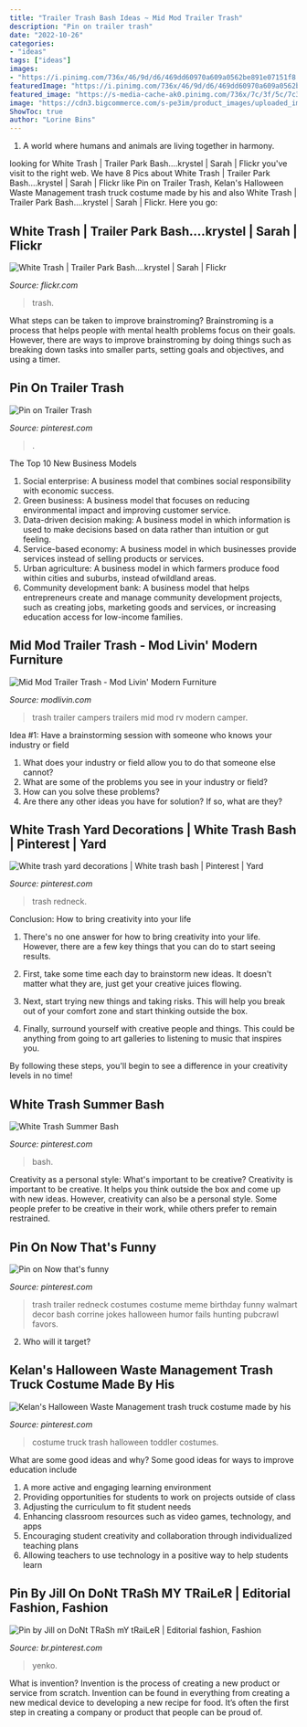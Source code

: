 ```yaml
---
title: "Trailer Trash Bash Ideas ~ Mid Mod Trailer Trash"
description: "Pin on trailer trash"
date: "2022-10-26"
categories:
- "ideas"
tags: ["ideas"]
images:
- "https://i.pinimg.com/736x/46/9d/d6/469dd60970a609a0562be891e07151f8.jpg"
featuredImage: "https://i.pinimg.com/736x/46/9d/d6/469dd60970a609a0562be891e07151f8.jpg"
featured_image: "https://s-media-cache-ak0.pinimg.com/736x/7c/3f/5c/7c3f5ca1b86c9f85c63731e09fd2be77.jpg"
image: "https://cdn3.bigcommerce.com/s-pe3im/product_images/uploaded_images/midmodtt.jpeg"
ShowToc: true
author: "Lorine Bins"
---
```



1. A world where humans and animals are living together in harmony. 

	

		
looking for White Trash | Trailer Park Bash....krystel | Sarah | Flickr you've visit to the right web. We have 8 Pics about White Trash | Trailer Park Bash....krystel | Sarah | Flickr like Pin on Trailer Trash, Kelan&#039;s Halloween Waste Management trash truck costume made by his and also White Trash | Trailer Park Bash....krystel | Sarah | Flickr. Here you go:
		
    
## White Trash | Trailer Park Bash....krystel | Sarah | Flickr

<img loading=lazy src="https://live.staticflickr.com/3091/3170172910_490241ccf7.jpg" onerror="this.onerror=null;this.src='https://tse3.mm.bing.net/th?id=OIP.P7d558pUHLr1tV8I8wZx7QHaE8&amp;pid=15.1';" alt="White Trash | Trailer Park Bash....krystel | Sarah | Flickr">

_Source: flickr.com_

>trash. 

	

What steps can be taken to improve brainstroming?
Brainstroming is a process that helps people with mental health problems focus on their goals. However, there are ways to improve brainstroming by doing things such as breaking down tasks into smaller parts, setting goals and objectives, and using a timer.

    
## Pin On Trailer Trash

<img loading=lazy src="https://i.pinimg.com/736x/7d/89/b9/7d89b9a2c8d3a654171fa42834cdb9f0--trailer-trash.jpg" onerror="this.onerror=null;this.src='https://tse2.mm.bing.net/th?id=OIP.AZTsXMyFoHb1Lspoc__SzgHaJ3&amp;pid=15.1';" alt="Pin on Trailer Trash">

_Source: pinterest.com_

>. 

	

The Top 10 New Business Models
1. Social enterprise: A business model that combines social responsibility with economic success.
2. Green business: A business model that focuses on reducing environmental impact and improving customer service.
3. Data-driven decision making: A business model in which information is used to make decisions based on data rather than intuition or gut feeling.
4. Service-based economy: A business model in which businesses provide services instead of selling products or services. 
5. Urban agriculture: A business model in which farmers produce food within cities and suburbs, instead ofwildland areas. 
6. Community development bank: A business model that helps entrepreneurs create and manage community development projects, such as creating jobs, marketing goods and services, or increasing education access for low-income families.

    
## Mid Mod Trailer Trash - Mod Livin&#039; Modern Furniture

<img loading=lazy src="https://cdn3.bigcommerce.com/s-pe3im/product_images/uploaded_images/midmodtt.jpeg" onerror="this.onerror=null;this.src='https://tse3.mm.bing.net/th?id=OIP.rAQwrutO80-PmICZI02eegHaEw&amp;pid=15.1';" alt="Mid Mod Trailer Trash - Mod Livin&#039; Modern Furniture">

_Source: modlivin.com_

>trash trailer campers trailers mid mod rv modern camper. 

	

Idea #1: Have a brainstorming session with someone who knows your industry or field
1. What does your industry or field allow you to do that someone else cannot? 
2. What are some of the problems you see in your industry or field? 
3. How can you solve these problems? 
4. Are there any other ideas you have for solution? If so, what are they?

    
## White Trash Yard Decorations | White Trash Bash | Pinterest | Yard

<img loading=lazy src="https://s-media-cache-ak0.pinimg.com/736x/7c/3f/5c/7c3f5ca1b86c9f85c63731e09fd2be77.jpg" onerror="this.onerror=null;this.src='https://tse3.mm.bing.net/th?id=OIP.r2FKKdoqG9x5_dhyeqgSaQHaEJ&amp;pid=15.1';" alt="White trash yard decorations | White trash bash | Pinterest | Yard">

_Source: pinterest.com_

>trash redneck. 

	

Conclusion: How to bring creativity into your life
1. There's no one answer for how to bring creativity into your life. However, there are a few key things that you can do to start seeing results.
2. First, take some time each day to brainstorm new ideas. It doesn't matter what they are, just get your creative juices flowing.

3. Next, start trying new things and taking risks. This will help you break out of your comfort zone and start thinking outside the box.

4. Finally, surround yourself with creative people and things. This could be anything from going to art galleries to listening to music that inspires you.

By following these steps, you'll begin to see a difference in your creativity levels in no time!

    
## White Trash Summer Bash

<img loading=lazy src="https://i.pinimg.com/474x/a0/eb/f5/a0ebf5cf5484f1541325cd8502cffd41--bash.jpg" onerror="this.onerror=null;this.src='https://tse1.mm.bing.net/th?id=OIP.wuSmh0J9lQpzZNcYyzsq2wAAAA&amp;pid=15.1';" alt="White Trash Summer Bash">

_Source: pinterest.com_

>bash. 

	

Creativity as a personal style: What's important to be creative?
Creativity is important to be creative. It helps you think outside the box and come up with new ideas. However, creativity can also be a personal style. Some people prefer to be creative in their work, while others prefer to remain restrained.

    
## Pin On Now That&#039;s Funny

<img loading=lazy src="https://i.pinimg.com/736x/38/66/93/386693810cf0ce8c316318e5a5f6e49c--redneck-birthday-redneck-party.jpg" onerror="this.onerror=null;this.src='https://tse2.mm.bing.net/th?id=OIP.ULUCAtaGCNXG9Mo8VPZlaAHaJ4&amp;pid=15.1';" alt="Pin on Now that&#039;s funny">

_Source: pinterest.com_

>trash trailer redneck costumes costume meme birthday funny walmart decor bash corrine jokes halloween humor fails hunting pubcrawl favors. 

	

2) Who will it target?

    
## Kelan&#039;s Halloween Waste Management Trash Truck Costume Made By His

<img loading=lazy src="https://i.pinimg.com/736x/a1/c8/a4/a1c8a4243a0c840dc7d4f22f827f92c1--toddler-halloween-halloween-costume-ideas.jpg" onerror="this.onerror=null;this.src='https://tse4.mm.bing.net/th?id=OIP.S-rorNyla4MC2TBynoRyQgHaFj&amp;pid=15.1';" alt="Kelan&#039;s Halloween Waste Management trash truck costume made by his">

_Source: pinterest.com_

>costume truck trash halloween toddler costumes. 

	

What are some good ideas and why?
Some good ideas for ways to improve education include 
1. A more active and engaging learning environment 
2. Providing opportunities for students to work on projects outside of class 
3. Adjusting the curriculum to fit student needs 
4. Enhancing classroom resources such as video games, technology, and apps 
5. Encouraging student creativity and collaboration through individualized teaching plans 
6. Allowing teachers to use technology in a positive way to help students learn 

    
## Pin By Jill On DoNt TRaSh MY TRaiLeR | Editorial Fashion, Fashion

<img loading=lazy src="https://i.pinimg.com/736x/46/9d/d6/469dd60970a609a0562be891e07151f8.jpg" onerror="this.onerror=null;this.src='https://tse4.mm.bing.net/th?id=OIP.vAQZCxD7H56lthd-hqdzjgAAAA&amp;pid=15.1';" alt="Pin by Jill on DoNt TRaSh mY tRaiLeR | Editorial fashion, Fashion">

_Source: br.pinterest.com_

>yenko. 

	

What is invention?
Invention is the process of creating a new product or service from scratch. Invention can be found in everything from creating a new medical device to developing a new recipe for food. It’s often the first step in creating a company or product that people can be proud of.


